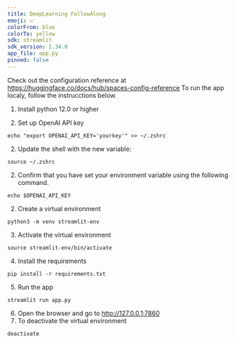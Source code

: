 ```yaml
---
title: DeepLearning FollowAlong
emoji: 📈
colorFrom: blue
colorTo: yellow
sdk: streamlit
sdk_version: 1.34.0
app_file: app.py
pinned: false
---
```


Check out the configuration reference at https://huggingface.co/docs/hub/spaces-config-reference
To run the app localy, follow the instrucctions below.
1. Install python 12.0 or higher

2. Set up OpenAI API key
```
echo "export OPENAI_API_KEY='yourkey'" >> ~/.zshrc
```
2. Update the shell with the new variable:
```
source ~/.zshrc
```
2. Confirm that you have set your environment variable using the following command. 
```
echo $OPENAI_API_KEY
```
2. Create a virtual environment
```
python3 -m venv streamlit-env
```
3. Activate the virtual environment
```
source streamlit-env/bin/activate
```
4. Install the requirements
```
pip install -r requirements.txt
```
5. Run the app
```
streamlit run app.py
```
6. Open the browser and go to http://127.0.0.1:7860
7. To deactivate the virtual environment
```
deactivate
```